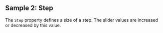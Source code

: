 ## Sample 2: Step

The `Step` property defines a size of a step. The slider values are increased or decreased by this value.
